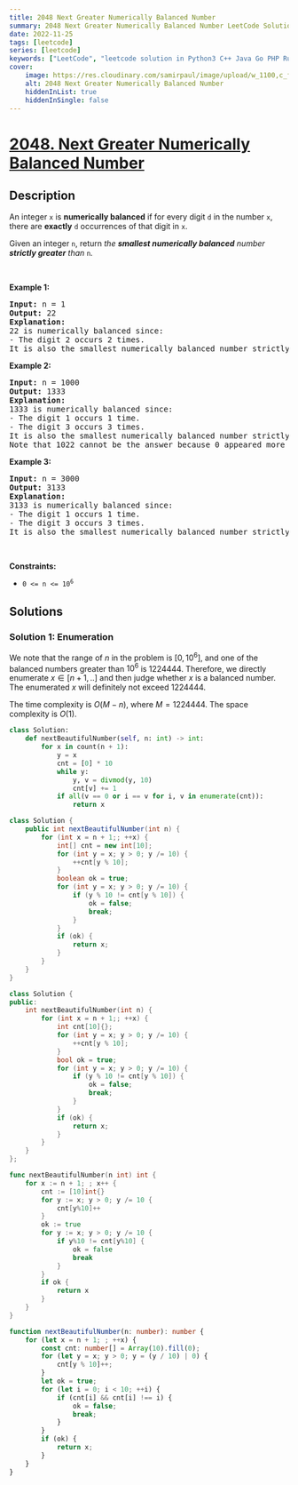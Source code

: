 ```yaml
---
title: 2048 Next Greater Numerically Balanced Number
summary: 2048 Next Greater Numerically Balanced Number LeetCode Solution Explained
date: 2022-11-25
tags: [leetcode]
series: [leetcode]
keywords: ["LeetCode", "leetcode solution in Python3 C++ Java Go PHP Ruby Swift TypeScript Rust C# JavaScript C", "2048 Next Greater Numerically Balanced Number LeetCode Solution Explained in all languages"]
cover:
    image: https://res.cloudinary.com/samirpaul/image/upload/w_1100,c_fit,co_rgb:FFFFFF,l_text:Arial_75_bold:2048 Next Greater Numerically Balanced Number - Solution Explained/problem-solving.webp
    alt: 2048 Next Greater Numerically Balanced Number
    hiddenInList: true
    hiddenInSingle: false
---
```



# [2048. Next Greater Numerically Balanced Number](https://leetcode.com/problems/next-greater-numerically-balanced-number)


## Description

<p>An integer <code>x</code> is <strong>numerically balanced</strong> if for every digit <code>d</code> in the number <code>x</code>, there are <strong>exactly</strong> <code>d</code> occurrences of that digit in <code>x</code>.</p>

<p>Given an integer <code>n</code>, return <em>the <strong>smallest numerically balanced</strong> number <strong>strictly greater</strong> than </em><code>n</code><em>.</em></p>

<p>&nbsp;</p>
<p><strong class="example">Example 1:</strong></p>

<pre>
<strong>Input:</strong> n = 1
<strong>Output:</strong> 22
<strong>Explanation:</strong> 
22 is numerically balanced since:
- The digit 2 occurs 2 times. 
It is also the smallest numerically balanced number strictly greater than 1.
</pre>

<p><strong class="example">Example 2:</strong></p>

<pre>
<strong>Input:</strong> n = 1000
<strong>Output:</strong> 1333
<strong>Explanation:</strong> 
1333 is numerically balanced since:
- The digit 1 occurs 1 time.
- The digit 3 occurs 3 times. 
It is also the smallest numerically balanced number strictly greater than 1000.
Note that 1022 cannot be the answer because 0 appeared more than 0 times.
</pre>

<p><strong class="example">Example 3:</strong></p>

<pre>
<strong>Input:</strong> n = 3000
<strong>Output:</strong> 3133
<strong>Explanation:</strong> 
3133 is numerically balanced since:
- The digit 1 occurs 1 time.
- The digit 3 occurs 3 times.
It is also the smallest numerically balanced number strictly greater than 3000.
</pre>

<p>&nbsp;</p>
<p><strong>Constraints:</strong></p>

<ul>
	<li><code>0 &lt;= n &lt;= 10<sup>6</sup></code></li>
</ul>

## Solutions

### Solution 1: Enumeration

We note that the range of $n$ in the problem is $[0, 10^6]$, and one of the balanced numbers greater than $10^6$ is $1224444$. Therefore, we directly enumerate $x \in [n + 1, ..]$ and then judge whether $x$ is a balanced number. The enumerated $x$ will definitely not exceed $1224444$.

The time complexity is $O(M - n)$, where $M = 1224444$. The space complexity is $O(1)$.

<!-- tabs:start -->

```python
class Solution:
    def nextBeautifulNumber(self, n: int) -> int:
        for x in count(n + 1):
            y = x
            cnt = [0] * 10
            while y:
                y, v = divmod(y, 10)
                cnt[v] += 1
            if all(v == 0 or i == v for i, v in enumerate(cnt)):
                return x
```

```java
class Solution {
    public int nextBeautifulNumber(int n) {
        for (int x = n + 1;; ++x) {
            int[] cnt = new int[10];
            for (int y = x; y > 0; y /= 10) {
                ++cnt[y % 10];
            }
            boolean ok = true;
            for (int y = x; y > 0; y /= 10) {
                if (y % 10 != cnt[y % 10]) {
                    ok = false;
                    break;
                }
            }
            if (ok) {
                return x;
            }
        }
    }
}
```

```cpp
class Solution {
public:
    int nextBeautifulNumber(int n) {
        for (int x = n + 1;; ++x) {
            int cnt[10]{};
            for (int y = x; y > 0; y /= 10) {
                ++cnt[y % 10];
            }
            bool ok = true;
            for (int y = x; y > 0; y /= 10) {
                if (y % 10 != cnt[y % 10]) {
                    ok = false;
                    break;
                }
            }
            if (ok) {
                return x;
            }
        }
    }
};
```

```go
func nextBeautifulNumber(n int) int {
	for x := n + 1; ; x++ {
		cnt := [10]int{}
		for y := x; y > 0; y /= 10 {
			cnt[y%10]++
		}
		ok := true
		for y := x; y > 0; y /= 10 {
			if y%10 != cnt[y%10] {
				ok = false
				break
			}
		}
		if ok {
			return x
		}
	}
}
```

```ts
function nextBeautifulNumber(n: number): number {
    for (let x = n + 1; ; ++x) {
        const cnt: number[] = Array(10).fill(0);
        for (let y = x; y > 0; y = (y / 10) | 0) {
            cnt[y % 10]++;
        }
        let ok = true;
        for (let i = 0; i < 10; ++i) {
            if (cnt[i] && cnt[i] !== i) {
                ok = false;
                break;
            }
        }
        if (ok) {
            return x;
        }
    }
}
```

<!-- tabs:end -->

<!-- end -->
